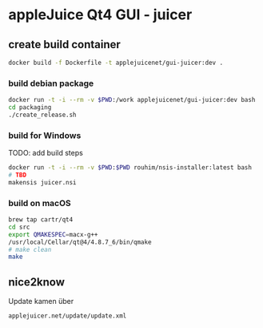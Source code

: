 # appleJuice Qt4 GUI - juicer


## create build container

```bash
docker build -f Dockerfile -t applejuicenet/gui-juicer:dev .
```

### build debian package

```bash
docker run -t -i --rm -v $PWD:/work applejuicenet/gui-juicer:dev bash
cd packaging
./create_release.sh
```

### build for Windows

TODO: add build steps

```bash
docker run -t -i --rm -v $PWD:$PWD rouhim/nsis-installer:latest bash
# TBD
makensis juicer.nsi
```

### build on macOS

```bash
brew tap cartr/qt4
cd src
export QMAKESPEC=macx-g++
/usr/local/Cellar/qt@4/4.8.7_6/bin/qmake
# make clean
make
```

## nice2know

Update kamen über

`applejuicer.net/update/update.xml`
